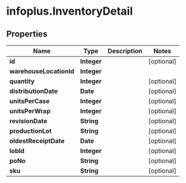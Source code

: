 # infoplus.InventoryDetail

## Properties
Name | Type | Description | Notes
------------ | ------------- | ------------- | -------------
**id** | **Integer** |  | [optional] 
**warehouseLocationId** | **Integer** |  | 
**quantity** | **Integer** |  | [optional] 
**distributionDate** | **Date** |  | [optional] 
**unitsPerCase** | **Integer** |  | [optional] 
**unitsPerWrap** | **Integer** |  | [optional] 
**revisionDate** | **String** |  | [optional] 
**productionLot** | **String** |  | [optional] 
**oldestReceiptDate** | **Date** |  | [optional] 
**lobId** | **Integer** |  | [optional] 
**poNo** | **String** |  | [optional] 
**sku** | **String** |  | [optional] 


